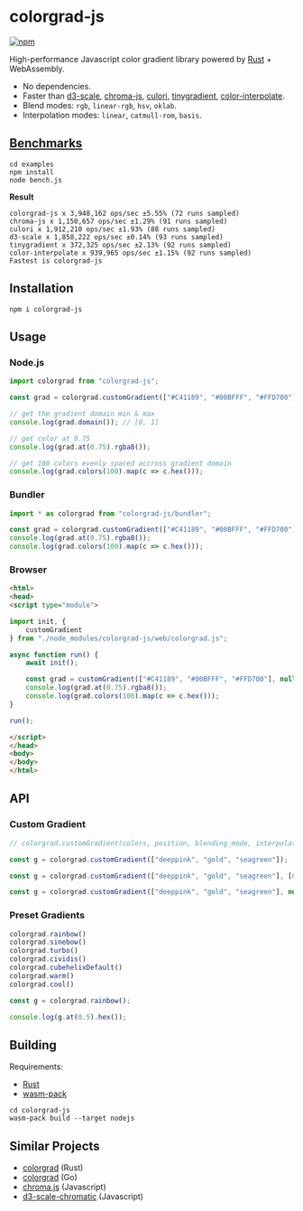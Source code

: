# colorgrad-js

[![npm](https://img.shields.io/npm/v/colorgrad-js.svg)](https://www.npmjs.com/package/colorgrad-js)

High-performance Javascript color gradient library powered by [Rust](https://github.com/mazznoer/colorgrad-rs) + WebAssembly.

* No dependencies.
* Faster than [d3-scale](https://www.npmjs.com/package/d3-scale), [chroma-js](https://www.npmjs.com/package/chroma-js), [culori](https://www.npmjs.com/package/culori), [tinygradient](https://www.npmjs.com/package/tinygradient), [color-interpolate](https://www.npmjs.com/package/color-interpolate).
* Blend modes: `rgb`, `linear-rgb`, `hsv`, `oklab`.
* Interpolation modes: `linear`, `catmull-rom`, `basis`.

## [Benchmarks](https://github.com/mazznoer/colorgrad-js/tree/master/examples/bench.js)

```shell
cd examples
npm install
node bench.js
```

**Result**

```
colorgrad-js x 3,948,162 ops/sec ±5.55% (72 runs sampled)
chroma-js x 1,150,657 ops/sec ±1.29% (91 runs sampled)
culori x 1,912,210 ops/sec ±1.93% (88 runs sampled)
d3-scale x 1,858,222 ops/sec ±0.14% (93 runs sampled)
tinygradient x 372,325 ops/sec ±2.13% (92 runs sampled)
color-interpolate x 939,965 ops/sec ±1.15% (92 runs sampled)
Fastest is colorgrad-js
```

## Installation

```shell
npm i colorgrad-js
```

## Usage

### Node.js

```js
import colorgrad from "colorgrad-js";

const grad = colorgrad.customGradient(["#C41189", "#00BFFF", "#FFD700"], null, "oklab", "catmull-rom");

// get the gradient domain min & max
console.log(grad.domain()); // [0, 1]

// get color at 0.75
console.log(grad.at(0.75).rgba8());

// get 100 colors evenly spaced accross gradient domain
console.log(grad.colors(100).map(c => c.hex()));
```

### Bundler

```js
import * as colorgrad from "colorgrad-js/bundler";

const grad = colorgrad.customGradient(["#C41189", "#00BFFF", "#FFD700"], null, "oklab", "catmull-rom");
console.log(grad.at(0.75).rgba8());
console.log(grad.colors(100).map(c => c.hex()));
```

### Browser

```html
<html>
<head>
<script type="module">

import init, {
    customGradient
} from "./node_modules/colorgrad-js/web/colorgrad.js";

async function run() {
    await init();

    const grad = customGradient(["#C41189", "#00BFFF", "#FFD700"], null, "oklab", "catmull-rom");
    console.log(grad.at(0.75).rgba8());
    console.log(grad.colors(100).map(c => c.hex()));
}

run();

</script>
</head>
<body>
</body>
</html>
```

## API

### Custom Gradient

```js
// colorgrad.customGradient(colors, position, blending_mode, interpolation_mode);

const g = colorgrad.customGradient(["deeppink", "gold", "seagreen"]);

const g = colorgrad.customGradient(["deeppink", "gold", "seagreen"], [0, 0.35, 1.0]);

const g = colorgrad.customGradient(["deeppink", "gold", "seagreen"], null, "oklab", "catmull-rom");
```

### Preset Gradients

```js
colorgrad.rainbow()
colorgrad.sinebow()
colorgrad.turbo()
colorgrad.cividis()
colorgrad.cubehelixDefault()
colorgrad.warm()
colorgrad.cool()
```

```js
const g = colorgrad.rainbow();

console.log(g.at(0.5).hex());
```

## Building

Requirements:
+ [Rust](https://www.rust-lang.org/tools/install)
+ [wasm-pack](https://github.com/rustwasm/wasm-pack)

```shell
cd colorgrad-js
wasm-pack build --target nodejs
```

## Similar Projects

* [colorgrad](https://github.com/mazznoer/colorgrad-rs) (Rust)
* [colorgrad](https://github.com/mazznoer/colorgrad) (Go)
* [chroma.js](https://gka.github.io/chroma.js/#color-scales) (Javascript)
* [d3-scale-chromatic](https://github.com/d3/d3-scale-chromatic/) (Javascript)

